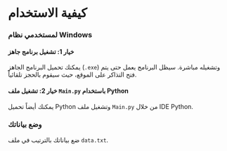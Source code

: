 # كيفية الاستخدام

### لمستخدمي نظام Windows

#### خيار 1: تشغيل برنامج جاهز

يمكنك تحميل البرنامج الجاهز (`.exe`) وتشغيله مباشرة. سيظل البرنامج يعمل حتى يتم فتح التذاكر على الموقع، حيث سيقوم بالحجز تلقائياً.

#### خيار 2: تشغيل ملف `Main.py` باستخدام Python

يمكنك أيضاً تحميل Python وتشغيل ملف `Main.py` من خلال IDE Python.

### وضع بياناتك

ضع بياناتك بالترتيب في ملف `data.txt`.
